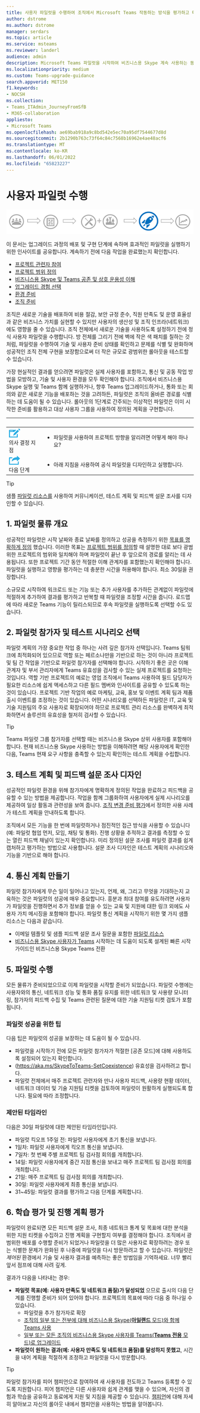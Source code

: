 ```yaml
---
title: 사용자 파일럿을 수행하여 조직에서 Microsoft Teams 작동하는 방식을 평가하고 테스트합니다.
author: dstrome
ms.author: dstrome
manager: serdars
ms.topic: article
ms.service: msteams
ms.reviewer: landerl
audience: admin
description: Microsoft Teams 파일럿을 시작하여 비즈니스용 Skype 계속 사용하는 동안 Teams 조직에 제공할 수 있는 모든 것을 탐색하기 위한 지침
ms.localizationpriority: medium
ms.custom: Teams-upgrade-guidance
search.appverid: MET150
f1.keywords:
- NOCSH
ms.collection:
- Teams_ITAdmin_JourneyFromSfB
- M365-collaboration
appliesto:
- Microsoft Teams
ms.openlocfilehash: ae69bab918a9c8bd542e5ec70a95df7544677d8d
ms.sourcegitcommit: 2b1290b763c73f64c84c7568b16962e4ae48acf6
ms.translationtype: MT
ms.contentlocale: ko-KR
ms.lasthandoff: 06/01/2022
ms.locfileid: "65823227"
---
```

# <a name="conduct-a-user-pilot"></a>사용자 파일럿 수행

![배포 및 구현을 강조 표시하는 업그레이드 경험 다이어그램](media/upgrade-banner-deployment.png "배포 및 구현 단계에 중점을 둔 업그레이드 과정의 단계")

이 문서는 업그레이드 과정의 배포 및 구현 단계에 속하며 효과적인 파일럿을 실행하기 위한 인사이트를 공유합니다. 계속하기 전에 다음 작업을 완료했는지 확인합니다.

- [프로젝트 관련자 참여](upgrade-enlist-stakeholders.md)
- [프로젝트 범위 정의](./upgrade-define-project-scope.md)
- [비즈니스용 Skype 및 Teams 공존 및 상호 운용성 이해](./teams-and-skypeforbusiness-coexistence-and-interoperability.md)
- [업그레이드 경험 선택](upgrade-and-coexistence-of-skypeforbusiness-and-teams.md)
- [환경 준비](./upgrade-prepare-environment.md)
- [조직 준비](./upgrade-prepare-organization.md)

조직은 새로운 기술을 배포하여 비용 절감, 보안 규정 준수, 직원 만족도 및 운영 효율성과 같은 비즈니스 가치를 실현할 수 있지만 사용자의 생산성 및 조직 인프라(네트워크)에도 영향을 줄 수 있습니다. 조직 전체에서 새로운 기술을 사용하도록 설정하기 전에 정식 사용자 파일럿을 수행합니다. 방 전체를 그리기 전에 벽에 작은 색 패치를 칠하는 것처럼, 파일럿을 수행하여 기술 및 사용자 준비 상태를 확인하고 문제를 식별 및 완화하며 성공적인 조직 전체 구현을 보장함으로써 더 작은 규모로 광범위한 롤아웃을 테스트할 수 있습니다.

가장 현실적인 결과를 얻으려면 파일럿은 실제 사용자를 포함하고, 통신 및 공동 작업 방법을 모방하고, 기술 및 사용자 환경을 모두 확인해야 합니다. 조직에서 비즈니스용 Skype 실행 및 Teams 함께 실행하거나, 향후 Teams 업그레이드하거나, 통화 또는 회의와 같은 새로운 기능을 배포하는 것을 고려하든, 파일럿은 조직의 올바른 경로를 식별하는 데 도움이 될 수 있습니다. 롤아웃의 1단계로 간주되는 이상적인 파일럿은 이미 시작한 준비를 활용하고 대상 사용자 그룹을 사용하여 정의된 계획을 구현합니다.

|&nbsp; | &nbsp;|
|---|---|
| ![의사 결정 지점을 묘사하는 아이콘.](media/audio_conferencing_image7.png) <br/>의사 결정 지점|<ul><li>파일럿을 사용하여 프로젝트 방향을 알리려면 어떻게 해야 하나요?</li></ul> |
| ![다음 단계를 묘사하는 아이콘](media/audio_conferencing_image9.png)<br/>다음 단계|<ul><li>아래 지침을 사용하여 공식 파일럿을 디자인하고 실행합니다.</li></ul>|

> [!Tip]
> 샘플 [파일럿 리소스를](https://aka.ms/UpgradeSuccessKit) 사용하여 커뮤니케이션, 테스트 계획 및 피드백 설문 조사를 디자인할 수 있습니다.

## <a name="1-outline-pilot-logistics"></a>1. 파일럿 물류 개요

성공적인 파일럿은 시작 날짜와 종료 날짜를 정의하고 성공을 측정하기 위한 [목표를 명확하게 정의](upgrade-define-project-scope.md#project-goals) 했습니다. 이러한 목표는 [프로젝트 범위를 정의](upgrade-define-project-scope.md)할 때 설명한 대로 보다 광범위한 프로젝트의 범위와 일치해야 하며 파일럿이 끝난 후 앞으로의 경로를 알리는 데 사용됩니다. 또한 프로젝트 기간 동안 적절한 이해 관계자를 포함했는지 확인해야 합니다. 파일럿을 실행하고 영향을 평가하는 데 충분한 시간을 허용해야 합니다. 최소 30일을 권장합니다.

소규모로 시작하여 워크로드 또는 기능 또는 추가 사용자를 추가하든 관계없이 파일럿에 적절하게 추가하여 결과를 평가하고 반복할 때 파일럿을 조정할 시간을 줍니다. 로드맵에 따라 새로운 Teams 기능이 릴리스되므로 후속 파일럿을 실행하도록 선택할 수도 있습니다.

## <a name="2-select-your-pilot-participants-and-test-scenarios"></a>2. 파일럿 참가자 및 테스트 시나리오 선택

파일럿 계획의 가장 중요한 작업 중 하나는 사려 깊은 참가자 선택입니다. Teams 팀워크에 최적화되어 있으므로 역할 또는 페르소나만을 기반으로 하는 것이 아니라 프로젝트 및 팀 간 작업을 기반으로 파일럿 참가자를 선택해야 합니다. 시작하기 좋은 곳은 이해 관계자 및 부서 관리자에게 Teams 유효성을 검사할 수 있는 실제 프로젝트를 요청하는 것입니다. 역할 기반 프로젝트의 예로는 영업 조직에서 Teams 사용하여 필드 담당자가 필요한 리소스에 쉽게 액세스하고 다른 필드 멤버와 인사이트를 공유할 수 있도록 하는 것이 있습니다. 프로젝트 기반 작업의 예로 마케팅, 교육, 홍보 및 이벤트 계획 팀과 제품 출시 이벤트를 조정하는 것이 있습니다. 어떤 시나리오를 선택하든 파일럿은 IT, 교육 및 기술 지원팀의 주요 사용자로 확장되어야 하므로 프로젝트 관리 리소스를 완벽하게 최적화하면서 솔루션의 유효성을 철저히 검사할 수 있습니다.

> [!Tip]
> Teams 파일럿 그룹 참가자를 선택할 때는 비즈니스용 Skype 상위 사용자를 포함해야 합니다. 현재 비즈니스용 Skype 사용하는 방법을 이해하려면 해당 사용자에게 확인한 다음, Teams 현재 요구 사항을 충족할 수 있는지 확인하는 테스트 계획을 수립합니다.

## <a name="3-design-your-test-plan-and-feedback-survey"></a>3. 테스트 계획 및 피드백 설문 조사 디자인

성공적인 파일럿 환경을 위해 참가자에게 명확하게 정의된 작업을 완료하고 피드백을 공유할 수 있는 방법을 제공합니다. 작업을 함께 그룹화하여 사용자에게 실제 시나리오를 제공하여 일상 활동과 관련성을 보여 줍니다. [조직 변경 준비 평가](./upgrade-org-change-readiness.md)에서 정의한 사용 사례가 테스트 계획을 안내하도록 합니다.

조직에서 모든 기능을 한 번에 파일럿하거나 점진적인 접근 방식을 사용할 수 있습니다(예: 파일럿 협업 먼저, 모임, 채팅 및 통화). 진행 상황을 추적하고 결과를 측정할 수 있는 열린 피드백 채널이 있는지 확인합니다. 미리 정의된 설문 조사를 파일럿 결과를 쉽게 캡처하고 평가하는 방법으로 사용합니다. 설문 조사 디자인은 테스트 계획의 시나리오와 기능을 기반으로 해야 합니다.

## <a name="4-create-your-communications-plan"></a>4. 통신 계획 만들기

파일럿 참가자에게 무슨 일이 일어나고 있는지, 언제, 왜, 그리고 무엇을 기대하는지 교육하는 것은 파일럿의 성공에 매우 중요합니다. 흥분과 최대 참여를 유도하려면 사용자가 파일럿을 진행하면서 추가 정보를 얻을 수 있는 교육 및 지원에 대한 링크 외에도 사용자 가치 메시징을 포함해야 합니다. 파일럿 통신 계획을 시작하기 위한 몇 가지 샘플 리소스는 다음과 같습니다.

- 이메일 템플릿 및 샘플 피드백 설문 조사 질문을 포함한 [파일럿 리소스](https://aka.ms/UpgradeSuccessKit)
- [비즈니스용 Skype 사용자가 Teams](https://support.office.com/article/Switch-to-Teams-from-Skype-for-Business-6295a0ae-4e8e-4bba-a100-64cc951cc964) 시작하는 데 도움이 되도록 설계된 빠른 시작 가이드인 비즈니스용 Skype Teams 전환

## <a name="5-conduct-your-pilot"></a>5. 파일럿 수행

모든 물류가 준비되었으므로 이제 파일럿을 시작할 준비가 되었습니다. 파일럿 수행에는 사용자와의 통신, 네트워크 성능 및 통화 품질 유지를 위한 네트워크 및 사용량 모니터링, 참가자의 피드백 수집 및 Teams 관련된 질문에 대한 기술 지원팀 티켓 검토가 포함됩니다.

### <a name="tips-for-pilot-success"></a>파일럿 성공을 위한 팁

다음 팁은 파일럿의 성공을 보장하는 데 도움이 될 수 있습니다.

- 파일럿을 시작하기 전에 모든 파일럿 참가자가 적절한 [공존 모드]에 대해 사용하도록 설정되어 있는지 확인합니다.
- (https://aka.ms/SkypeToTeams-SetCoexistence) 유효성을 검사하려고 합니다.
- 파일럿 전체에서 매주 프로젝트 관련자와 만나 사용자 피드백, 사용량 현황 데이터, 네트워크 데이터 및 기술 지원팀 티켓을 검토하여 파일럿이 원활하게 실행되도록 합니다. 필요에 따라 조정합니다.

### <a name="suggested-timeline"></a>제안된 타임라인

다음은 30일 파일럿에 대한 제안된 타임라인입니다.

- 파일럿 킥오프 1주일 전: 파일럿 사용자에게 초기 통신을 보냅니다.
- 1일차: 파일럿 사용자에게 킥오프 통신을 보냅니다.
- 7일차: 첫 번째 주별 프로젝트 팀 검사점 회의를 개최합니다.
- 14일: 파일럿 사용자에게 중간 지점 통신을 보내고 매주 프로젝트 팀 검사점 회의를 개최합니다.
- 21일: 매주 프로젝트 팀 검사점 회의를 개최합니다.
- 30일: 파일럿 사용자에게 최종 통신을 보냅니다.
- 31~45일: 파일럿 결과를 평가하고 다음 단계를 계획합니다.

## <a name="6-assess-learnings-and-evaluate-your-go-forward-plan"></a>6. 학습 평가 및 진행 계획 평가

파일럿이 완료되면 모든 피드백 설문 조사, 최종 네트워크 통계 및 목표에 대한 분석을 위한 지원 티켓을 수집하고 진행 계획을 구현할지 여부를 결정해야 합니다. 조직에서 광범위한 배포를 수행할 준비가 되었거나 파일럿을 더 많은 사용자로 확장하려는 경우 또는 식별한 문제가 완화된 후 나중에 파일럿을 다시 방문하려고 할 수 있습니다. 파일럿은 _제어된_ 환경에서 기술 및 사용자 결과를 예측하는 좋은 방법임을 기억하세요. 너무 빨리 앞서 점프에 대해 사려 깊게.

결과가 다음을 나타내는 경우:

- **파일럿 목표(예: 사용자 만족도 및 네트워크 품질)가 달성되었** 으므로 출시의 다음 단계를 진행할 준비가 되어 있어야 합니다. 프로젝트의 목표에 따라 다음 중 하나일 수 있습니다.
  - 파일럿을 추가 참가자로 확장
  - [조직의 일부 또는 전부에 대해 비즈니스용 Skype(**아일랜드** 모드)와 함께 Teams 사용](./setting-your-coexistence-and-upgrade-settings.md)
  - [일부 또는 모든 조직의 비즈니스용 Skype 사용자를 Teams(**Teams 전용** 모드)로 업그레이드](./setting-your-coexistence-and-upgrade-settings.md)
- **파일럿이 원하는 결과(예: 사용자 만족도 및 네트워크 품질)를 달성하지 못했고**, 시간을 내어 계획을 적절하게 조정하고 파일럿을 다시 방문합니다.

> [!Tip]
> 파일럿 참가자를 피어 챔피언으로 참여하여 새 사용자를 전도하고 Teams 등록할 수 있도록 지원합니다. 피어 챔피언은 다른 사용자와 쉽게 관계를 맺을 수 있으며, 자신의 경험과 학습을 공유하고 동료에게 지원 및 지침을 제공할 수 있습니다. [챔피언](
https://adoption.microsoft.com/become-a-champion/)에 대해 자세히 알아보고 자신의 롤아웃 내에서 챔피언을 사용하는 방법을 알아봅니다.